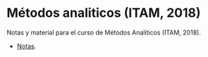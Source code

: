 # Métodos analiticos (ITAM, 2018)
Notas y material para el curso de Métodos Analíticos (ITAM, 2018).

- [Notas](http://focused-goodall-b31a05.netlify.com).

